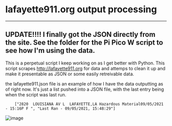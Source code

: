 # lafayette911.org output processing
---------------------------------------
UPDATE!!!!
I finally got the JSON directly from the site.  See the folder for the Pi Pico W script to see how I'm using the data.
---------------------------------------


This is a perpetual script I keep working on as I get better with Python.
This script scrapes http://lafayette911.org for data and attemps to clean it up and make it presentable as JSON or some easily retreivable data.

the lafayette911.json file is an example of how I have the data outputting as of right now.
It's just a list pushed into a JSON file, with the last entry being when the script was last run.
```
    ["2820  LOUISIANA AV L  LAFAYETTE,LA Hazardous Material09/05/2021 - 15:16P F ", "Last Ran - 09/05/2021, 15:48:29"]
```
![image](https://user-images.githubusercontent.com/3197653/132142004-46f35f0d-9ff5-416a-9069-36437d549ec6.png)
